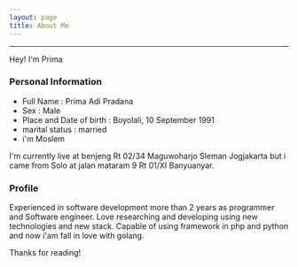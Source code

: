 ```yaml
---
layout: page
title: About Me
---
```


***

Hey! I'm Prima

### Personal Information

- Full Name : Prima Adi Pradana
- Sex : Male
- Place and Date of birth : Boyolali, 10 September 1991
- marital status : married
- i'm Moslem

I'm currently live at benjeng Rt 02/34 Maguwoharjo Sleman Jogjakarta but i came from
Solo at jalan mataram 9 Rt 01/XI Banyuanyar.

### Profile

Experienced in software development more than 2 years as programmer and Software engineer. Love researching and developing using new technologies and new stack. Capable of using framework in php and python and now i'am fall in love with golang.

Thanks for reading!
